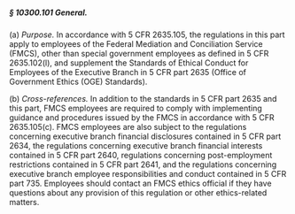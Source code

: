 ##### § 10300.101 General. #####

(a) *Purpose.* In accordance with 5 CFR 2635.105, the regulations in this part apply to employees of the Federal Mediation and Conciliation Service (FMCS), other than special government employees as defined in 5 CFR 2635.102(l), and supplement the Standards of Ethical Conduct for Employees of the Executive Branch in 5 CFR part 2635 (Office of Government Ethics (OGE) Standards).

(b) *Cross-references.* In addition to the standards in 5 CFR part 2635 and this part, FMCS employees are required to comply with implementing guidance and procedures issued by the FMCS in accordance with 5 CFR 2635.105(c). FMCS employees are also subject to the regulations concerning executive branch financial disclosures contained in 5 CFR part 2634, the regulations concerning executive branch financial interests contained in 5 CFR part 2640, regulations concerning post-employment restrictions contained in 5 CFR part 2641, and the regulations concerning executive branch employee responsibilities and conduct contained in 5 CFR part 735. Employees should contact an FMCS ethics official if they have questions about any provision of this regulation or other ethics-related matters.